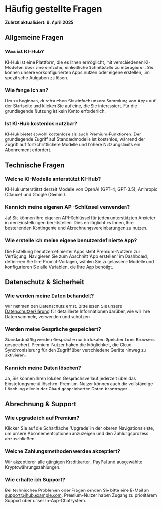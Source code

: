 # Häufig gestellte Fragen

**Zuletzt aktualisiert: 9. April 2025**

## Allgemeine Fragen

### Was ist KI-Hub?

KI-Hub ist eine Plattform, die es Ihnen ermöglicht, mit verschiedenen KI-Modellen über eine einfache, einheitliche Schnittstelle zu interagieren. Sie können unsere vorkonfigurierten Apps nutzen oder eigene erstellen, um spezifische Aufgaben zu lösen.

### Wie fange ich an?

Um zu beginnen, durchsuchen Sie einfach unsere Sammlung von Apps auf der Startseite und klicken Sie auf eine, die Sie interessiert. Für die grundlegende Nutzung ist kein Konto erforderlich.

### Ist KI-Hub kostenlos nutzbar?

KI-Hub bietet sowohl kostenlose als auch Premium-Funktionen. Der grundlegende Zugriff auf Standardmodelle ist kostenlos, während der Zugriff auf fortschrittlichere Modelle und höhere Nutzungslimits ein Abonnement erfordert.

## Technische Fragen

### Welche KI-Modelle unterstützt KI-Hub?

KI-Hub unterstützt derzeit Modelle von OpenAI (GPT-4, GPT-3.5), Anthropic (Claude) und Google (Gemini).

### Kann ich meine eigenen API-Schlüssel verwenden?

Ja! Sie können Ihre eigenen API-Schlüssel für jeden unterstützten Anbieter in den Einstellungen bereitstellen. Dies ermöglicht es Ihnen, Ihre bestehenden Kontingente und Abrechnungsvereinbarungen zu nutzen.

### Wie erstelle ich meine eigene benutzerdefinierte App?

Die Erstellung benutzerdefinierter Apps steht Premium-Nutzern zur Verfügung. Navigieren Sie zum Abschnitt 'App erstellen' im Dashboard, definieren Sie Ihre Prompt-Vorlagen, wählen Sie zugelassene Modelle und konfigurieren Sie alle Variablen, die Ihre App benötigt.

## Datenschutz & Sicherheit

### Wie werden meine Daten behandelt?

Wir nehmen den Datenschutz ernst. Bitte lesen Sie unsere [Datenschutzerklärung](/page/privacy) für detaillierte Informationen darüber, wie wir Ihre Daten sammeln, verwenden und schützen.

### Werden meine Gespräche gespeichert?

Standardmäßig werden Gespräche nur im lokalen Speicher Ihres Browsers gespeichert. Premium-Nutzer haben die Möglichkeit, die Cloud-Synchronisierung für den Zugriff über verschiedene Geräte hinweg zu aktivieren.

### Kann ich meine Daten löschen?

Ja, Sie können Ihren lokalen Gesprächsverlauf jederzeit über das Einstellungsmenü löschen. Premium-Nutzer können auch die vollständige Löschung aller in der Cloud gespeicherten Daten beantragen.

## Abrechnung & Support

### Wie upgrade ich auf Premium?

Klicken Sie auf die Schaltfläche 'Upgrade' in der oberen Navigationsleiste, um unsere Abonnementoptionen anzuzeigen und den Zahlungsprozess abzuschließen.

### Welche Zahlungsmethoden werden akzeptiert?

Wir akzeptieren alle gängigen Kreditkarten, PayPal und ausgewählte Kryptowährungszahlungen.

### Wie erhalte ich Support?

Bei technischen Problemen oder Fragen senden Sie bitte eine E-Mail an support@ihub.example.com. Premium-Nutzer haben Zugang zu prioritärem Support über unser In-App-Chatsystem.
